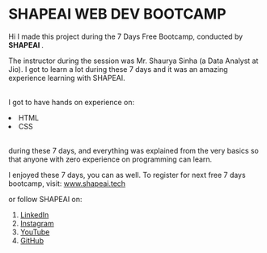 # SHAPEAI WEB DEV BOOTCAMP



Hi I made this project during the 7 Days Free Bootcamp, conducted by <b> SHAPEAI </b>.

The instructor during the session was Mr. Shaurya Sinha (a Data Analyst at Jio). I got to learn a lot during these 7 days and it was an amazing experience learning with SHAPEAI.

<br>I got to have hands on experience on:

<li>HTML

<li>CSS

<br>during these 7 days, and everything was explained from the very basics so that anyone with zero experience on programming can learn.



I enjoyed these 7 days, you can as well. To register for next free 7 days bootcamp, visit: www.shapeai.tech

or follow SHAPEAI on:

  <ol>
    <li><a href="https://in.linkedin.com/company/shapeai">LinkedIn</a>   
    <li><a href="https://www.instagram.com/shape.ai/?hl=en">Instagram</a>  
    <li><a href="https://www.youtube.com/channel/UCTUvDLTW9meuDXWcbmISPdA">YouTube</a> 
    <li><a href="https://github.com/shapeai">GitHub</a>
  </ol>
